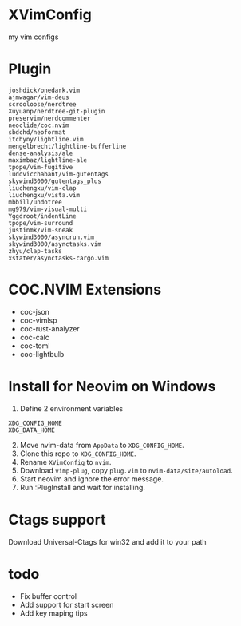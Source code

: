 # XVimConfig
my vim configs

# Plugin
```
joshdick/onedark.vim
ajmwagar/vim-deus
scrooloose/nerdtree
Xuyuanp/nerdtree-git-plugin
preservim/nerdcommenter
neoclide/coc.nvim
sbdchd/neoformat
itchyny/lightline.vim
mengelbrecht/lightline-bufferline
dense-analysis/ale
maximbaz/lightline-ale
tpope/vim-fugitive
ludovicchabant/vim-gutentags
skywind3000/gutentags_plus
liuchengxu/vim-clap
liuchengxu/vista.vim
mbbill/undotree
mg979/vim-visual-multi
Yggdroot/indentLine
tpope/vim-surround
justinmk/vim-sneak
skywind3000/asyncrun.vim
skywind3000/asynctasks.vim
zhyu/clap-tasks
xstater/asynctasks-cargo.vim
```

# COC.NVIM Extensions
* coc-json
* coc-vimlsp
* coc-rust-analyzer
* coc-calc
* coc-toml
* coc-lightbulb

# Install for Neovim on Windows
1. Define 2 environment variables
```
XDG_CONFIG_HOME
XDG_DATA_HOME
```
2. Move nvim-data from `AppData` to `XDG_CONFIG_HOME`.
3. Clone this repo to `XDG_CONFIG_HOME`.
4. Rename `XVimConfig` to `nvim`.
5. Download `vimp-plug`, copy `plug.vim` to `nvim-data/site/autoload`.
6. Start neovim and ignore the error message.
7. Run :PlugInstall and wait for installing.

# Ctags support
Download Universal-Ctags for win32 and add it to your path

# todo
* Fix buffer control
* Add support for start screen
* Add key maping tips
